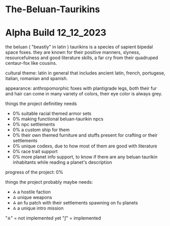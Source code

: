 # The-Beluan-Taurikins
# Alpha Build 12_12_2023

the beluan ( "beastly" in latin )  taurikins is a species of sapient bipedal space foxes. they are known for their positive manners, slyness, resourcefulness and good literature skills, a far cry from their quadruped centaur-fox like cousins.

cultural theme: latin in general that includes ancient latin, french, portugese, italian, romanian and spanish.

appearance: anthropomorphic foxes with plantigrade legs, both their fur and hair can come in many variety of colors, their eye color is always grey.




things the project definitley needs
- 0% suitable racial themed armor sets
- 0% making functional beluan-taurikin npcs
- 0% npc settlements
- 0% a custom ship for them
- 0% their own themed furniture and stuffs present for crafting or their settlements
- 0% unique codexs, due to how most of them are good with literature
- 0% race trait support
- 0% more planet info support, to know if there are any beluan taurikin inhabitants while reading a planet's description

progress of the project: 0%

things the project probably maybe needs:
- ⁂ a hostile faction
- ⁂ unique weapons
- ⁂ an fu patch with their settlements spawning on fu planets
- ⁂ a unique intro mission
 
"⁂" = not implemented yet
"∫" = implemented
